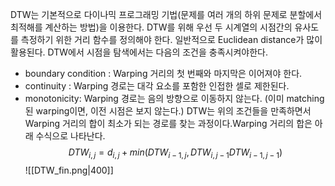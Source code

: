 DTW는 기본적으로 다이나믹 프로그래밍 기법(문제를 여러 개의 하위 문제로 분할에서 최적해를 계산하는 방법)을 이용한다. DTW를 위해 우선 두 시계열의 시점간의 유사도를 측정하기 위한 거리 함수를 정의해야 한다. 일반적으로 Euclidean distance가 많이 활용된다. DTW에서 시점을 탐색에서는 다음의 조건을 충족시켜야한다. 
- boundary condition : Warping 거리의 첫 번째와 마지막은 이어져야 한다.
- continuity : Warping 경로는 대각 요소를 포함한 인접한 셀로 제한된다.
- monotonicity: Warping 경로는 음의 방향으로 이동하지 않는다. (이미 matching된 warping이면, 이전 시점은 보지 않는다.)
DTW는 위의 조건들을 만족하면서 Warping 거리의 합이 최소가 되는 경로를 찾는 과정이다.Warping 거리의 합은 아래 수식으로 나타난다.
$$DTW_{i, j} =d_{i, j} + min(DTW_{i-1, j}, DTW_{i, j-1} DTW_{i-1, j-1})$$
![[DTW_fin.png|400]]